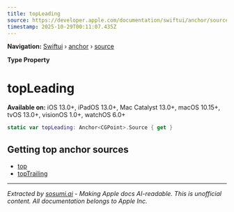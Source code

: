 ```yaml
---
title: topLeading
source: https://developer.apple.com/documentation/swiftui/anchor/source/topleading
timestamp: 2025-10-29T00:11:07.435Z
---
```


**Navigation:** [Swiftui](/documentation/swiftui) › [anchor](/documentation/swiftui/anchor) › [source](/documentation/swiftui/anchor/source)

**Type Property**

# topLeading

**Available on:** iOS 13.0+, iPadOS 13.0+, Mac Catalyst 13.0+, macOS 10.15+, tvOS 13.0+, visionOS 1.0+, watchOS 6.0+

```swift
static var topLeading: Anchor<CGPoint>.Source { get }
```

## Getting top anchor sources

- [top](/documentation/swiftui/anchor/source/top)
- [topTrailing](/documentation/swiftui/anchor/source/toptrailing)

---

*Extracted by [sosumi.ai](https://sosumi.ai) - Making Apple docs AI-readable.*
*This is unofficial content. All documentation belongs to Apple Inc.*
